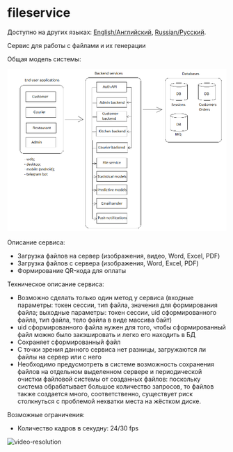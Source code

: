 # fileservice

Доступно на других языках: [English/Английский](fileservice.md), [Russian/Русский](fileservice.ru.md). 

Сервис для работы с файлами и их генерации 

Общая модель системы: 

![system_overall](img/system_overall.png)

Описание сервиса: 
- Загрузка файлов на сервер (изображения, видео, Word, Excel, PDF)
- Загрузка файлов с сервера (изображения, Word, Excel, PDF)
- Формирование QR-кода для оплаты

Техническое описание сервиса: 
- Возможно сделать только один метод у сервиса (входные параметры: токен сессии, тип файла, значения для формирования файла; выходные параметры: токен сессии, uid сформированного файла, тип файла, тело файла в виде массива байт)
- uid сформированного файла нужен для того, чтобы сформированный файл можно было закэшировать и легко его находить в БД 
- Сохраняет сформированный файл
- С точки зрения данного сервиса нет разницы, загружаются ли файлы на сервер или с него
- Необходимо предусмотреть в системе возможность сохранения файлов на отдельном выделенном сервере и периодической очистки файловой системы от созданных файлов: поскольку система обрабатывает большое количество запросов, то файлов также создается много, соответственно, существует риск столкнуться с проблемой нехватки места на жёстком диске.

Возможные ограничения: 
- Количество кадров в секудну: 24/30 fps

![video-resolution](https://zidivo.com/wp-content/uploads/2020/09/video-resolution.png)
